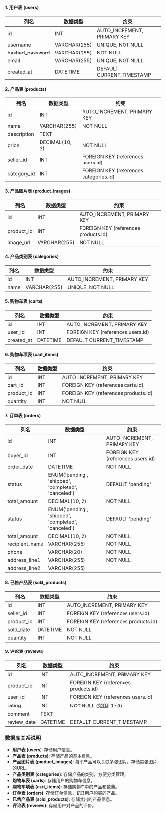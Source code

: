 #### 1. 用户表 (users)

| 列名            | 数据类型     | 约束                        |
| --------------- | ------------ | --------------------------- |
| id              | INT          | AUTO_INCREMENT, PRIMARY KEY |
| username        | VARCHAR(255) | UNIQUE, NOT NULL            |
| hashed_password | VARCHAR(255) | NOT NULL                    |
| email           | VARCHAR(255) | UNIQUE, NOT NULL            |
| created_at      | DATETIME     | DEFAULT CURRENT_TIMESTAMP   |

#### 2. 产品表 (products)

| 列名        | 数据类型       | 约束                                   |
| ----------- | -------------- | -------------------------------------- |
| id          | INT            | AUTO_INCREMENT, PRIMARY KEY            |
| name        | VARCHAR(255)   | NOT NULL                               |
| description | TEXT           |                                        |
| price       | DECIMAL(10, 2) | NOT NULL                               |
| seller_id   | INT            | FOREIGN KEY (references users.id)      |
| category_id | INT            | FOREIGN KEY (references categories.id) |

#### 3. 产品图片表 (product_images)

| 列名       | 数据类型     | 约束                                 |
| ---------- | ------------ | ------------------------------------ |
| id         | INT          | AUTO_INCREMENT, PRIMARY KEY          |
| product_id | INT          | FOREIGN KEY (references products.id) |
| image_url  | VARCHAR(255) | NOT NULL                             |

#### 4. 产品类别表 (categories)

| 列名 | 数据类型     | 约束                        |
| ---- | ------------ | --------------------------- |
| id   | INT          | AUTO_INCREMENT, PRIMARY KEY |
| name | VARCHAR(255) | UNIQUE, NOT NULL            |

#### 5. 购物车表 (carts)

| 列名       | 数据类型 | 约束                              |
| ---------- | -------- | --------------------------------- |
| id         | INT      | AUTO_INCREMENT, PRIMARY KEY       |
| user_id    | INT      | FOREIGN KEY (references users.id) |
| created_at | DATETIME | DEFAULT CURRENT_TIMESTAMP         |

#### 6. 购物车项表 (cart_items)

| 列名       | 数据类型 | 约束                                 |
| ---------- | -------- | ------------------------------------ |
| id         | INT      | AUTO_INCREMENT, PRIMARY KEY          |
| cart_id    | INT      | FOREIGN KEY (references carts.id)    |
| product_id | INT      | FOREIGN KEY (references products.id) |
| quantity   | INT      | NOT NULL                             |

#### 7. 订单表 (orders)

| 列名             | 数据类型                                                | 约束                                |
|----------------|-----------------------------------------------------|-----------------------------------|
| id             | INT                                                 | AUTO_INCREMENT, PRIMARY KEY       |
| buyer_id       | INT                                                 | FOREIGN KEY (references users.id) |
| order_date     | DATETIME                                            | NOT NULL                          |
| status         | ENUM('pending', 'shipped', 'completed', 'canceled') | DEFAULT 'pending'                 |
| total_amount   | DECIMAL(10, 2)                                      | NOT NULL                          |
| status         | ENUM('pending', 'shipped', 'completed', 'canceled') | DEFAULT 'pending'                 |
| total_amount   | DECIMAL(10, 2)                                      | NOT NULL                          |
| recipient_name | VARCHAR(255)                                        | NOT NULL                          |
| phone          | VARCHAR(20)                                         | NOT NULL                          |
| address_line1  | VARCHAR(255)                                        | NOT NULL                          |
| address_line2  | VARCHAR(255)                                        |                                   |

#### 8. 已售产品表 (sold_products)

| 列名       | 数据类型   | 约束                                 |
| ---------- |----------| ------------------------------------ |
| id         | INT      | AUTO_INCREMENT, PRIMARY KEY          |
| seller_id  | INT      | FOREIGN KEY (references users.id)    |
| product_id | INT      | FOREIGN KEY (references products.id) |
| sold_date  | DATETIME | NOT NULL                             |
| quantity   | INT      | NOT NULL                             |

#### 9. 评论表 (reviews)

| 列名        | 数据类型 | 约束                                 |
| ----------- | -------- | ------------------------------------ |
| id          | INT      | AUTO_INCREMENT, PRIMARY KEY          |
| product_id  | INT      | FOREIGN KEY (references products.id) |
| user_id     | INT      | FOREIGN KEY (references users.id)    |
| rating      | INT      | NOT NULL (范围: 1-5)                 |
| comment     | TEXT     |                                      |
| review_date | DATETIME | DEFAULT CURRENT_TIMESTAMP            |

### 数据库关系说明

- **用户表 (users)**: 存储用户信息。
- **产品表 (products)**: 存储产品的基本信息。
- **产品图片表 (product_images)**: 每个产品可以关联多张图片，存储每张图片的URL。
- **产品类别表 (categories)**: 存储产品的类别，方便分类管理。
- **购物车表 (carts)**: 存储用户的购物车信息。
- **购物车项表 (cart_items)**: 存储购物车中的产品和数量。
- **订单表 (orders)**: 存储订单信息，记录用户购买的产品。
- **已售产品表 (sold_products)**: 存储卖出的产品信息。
- **评论表 (reviews)**: 存储用户对产品的评价。